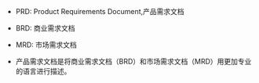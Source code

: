 + PRD: Product Requirements Document,产品需求文档
+ BRD: 商业需求文档
+ MRD: 市场需求文档

+ 产品需求文档是将商业需求文档（BRD）和市场需求文档（MRD）用更加专业的语言进行描述。